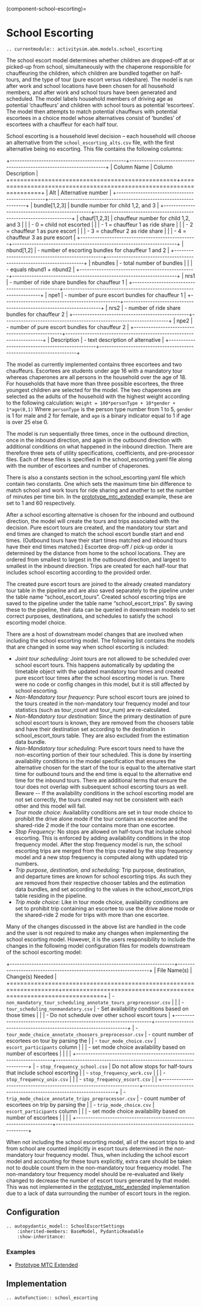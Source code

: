 (component-school-escorting)=
# School Escorting

```{eval-rst}
.. currentmodule:: activitysim.abm.models.school_escorting
```
The school escort model determines whether children are dropped-off at or picked-up from school,
simultaneously with the chaperone responsible for chauffeuring the children,
which children are bundled together on half-tours, and the type of tour (pure escort versus rideshare).
The model is run after work and school locations have been chosen for all household members,
and after work and school tours have been generated and scheduled.
The model labels household members of driving age as potential ‘chauffeurs’ and children with school tours as potential ‘escortees’.
The model then attempts to match potential chauffeurs with potential escortees in a choice model whose alternatives
consist of ‘bundles’ of escortees with a chauffeur for each half tour.

School escorting is a household level decision – each household will choose an alternative from the ``school_escorting_alts.csv`` file,
with the first alternative being no escorting. This file contains the following columns:

+------------------------------------------------+--------------------------------------------------------------------+
|  Column Name                                   |    Column Description                                              |
+================================================+====================================================================+
|  Alt                                           |  Alternative number                                                |
+------------------------------------------------+--------------------------------------------------------------------+
|  bundle[1,2,3]                                 |  bundle number for child 1,2, and 3                                |
+------------------------------------------------+--------------------------------------------------------------------+
|  chauf[1,2,3]                                  |  chauffeur number for child 1,2, and 3                             |
|                                                |  - 0 = child not escorted                                          |
|                                                |  - 1 = chauffeur 1 as ride share                                   |
|                                                |  - 2 = chauffeur 1 as pure escort                                  |
|                                                |  - 3 = chauffeur 2 as ride share                                   |
|                                                |  - 4 = chauffeur 3 as pure escort                                  |
+------------------------------------------------+--------------------------------------------------------------------+
|  nbund[1,2]                                    |  - number of escorting bundles for chauffeur 1 and 2               |
+------------------------------------------------+--------------------------------------------------------------------+
|  nbundles                                      |  - total number of bundles                                         |
|                                                |  - equals nbund1 + nbund2                                          |
+------------------------------------------------+--------------------------------------------------------------------+
|  nrs1                                          |  - number of ride share bundles for chauffeur 1                    |
+------------------------------------------------+--------------------------------------------------------------------+
|  npe1                                          |  - number of pure escort bundles for chauffeur 1                   |
+------------------------------------------------+--------------------------------------------------------------------+
|  nrs2                                          |  - number of ride share bundles for chauffeur 2                    |
+------------------------------------------------+--------------------------------------------------------------------+
|  npe2                                          |  - number of pure escort bundles for chauffeur 2                   |
+------------------------------------------------+--------------------------------------------------------------------+
|  Description                                   |  - text description of alternative                                 |
+------------------------------------------------+--------------------------------------------------------------------+

The model as currently implemented contains three escortees and two chauffeurs.
Escortees are students under age 16 with a mandatory tour whereas chaperones are all persons in the household over the age of 18.
For households that have more than three possible escortees, the three youngest children are selected for the model.
The two chaperones are selected as the adults of the household with the highest weight according to the following calculation:
`Weight = 100*personType + 10*gender + 1*age(0,1)`
Where `personType` is the person type number from 1 to 5, `gender` is 1 for male and 2 for female, and
`age` is a binary indicator equal to 1 if age is over 25 else 0.

The model is run sequentially three times, once in the outbound direction, once in the inbound direction,
and again in the outbound direction with additional conditions on what happened in the inbound direction.
There are therefore three sets of utility specifications, coefficients, and pre-processor files.
Each of these files is specified in the school_escorting.yaml file along with the number of escortees and number of chaperones.

There is also a constants section in the school_escorting.yaml file which contain two constants.
One which sets the maximum time bin difference to match school and work tours for ride sharing
and another to set the number of minutes per time bin.
In the [prototype_mtc_extended](prototype_mtc_extended) example, these are set to 1 and 60 respectively.

After a school escorting alternative is chosen for the inbound and outbound direction, the model will
create the tours and trips associated with the decision.  Pure escort tours are created,
and the mandatory tour start and end times are changed to match the school escort bundle start and end times.
(Outbound tours have their start times matched and inbound tours have their end times matched.)
Escortee drop-off / pick-up order is determined by the distance from home to the school locations.
They are ordered from smallest to largest in the outbound direction, and largest to smallest in the inbound direction.
Trips are created for each half-tour that includes school escorting according to the provided order.

The created pure escort tours are joined to the already created mandatory tour table in the pipeline
and are also saved separately to the pipeline under the table name “school_escort_tours”.
Created school escorting trips are saved to the pipeline under the table name “school_escort_trips”.
By saving these to the pipeline, their data can be queried in downstream models to set correct purposes,
destinations, and schedules to satisfy the school escorting model choice.

There are a host of downstream model changes that are involved when including the school escorting model.
The following list contains the models that are changed in some way when school escorting is included:

- *Joint tour scheduling:* Joint tours are not allowed to be scheduled over school escort tours.
   This happens automatically by updating the timetable object with the updated mandatory tour times
   and created pure escort tour times after the school escorting model is run.
   There were no code or config changes in this model, but it is still affected by school escorting.
- *Non-Mandatory tour frequency:*  Pure school escort tours are joined to the tours created in the
   non-mandatory tour frequency model and tour statistics (such as tour_count and tour_num) are re-calculated.
- *Non-Mandatory tour destination:* Since the primary destination of pure school escort tours is known,
   they are removed from the choosers table and have their destination set according to the destination in\
   school_escort_tours table.  They are also excluded from the estimation data bundle.
- *Non-Mandatory tour scheduling:* Pure escort tours need to have the non-escorting portion of their tour scheduled.
   This is done by inserting availability conditions in the model specification that ensures the alternative
   chosen for the start of the tour is equal to the alternative start time for outbound tours and the end time
   is equal to the alternative end time for the inbound tours.  There are additional terms that ensure the tour
   does not overlap with subsequent school escorting tours as well.  Beware -- If the availability conditions
   in the school escorting model are not set correctly, the tours created may not be consistent with each other
   and this model will fail.
- *Tour mode choice:* Availability conditions are set in tour mode choice to prohibit the drive alone mode
   if the tour contains an escortee and the shared-ride 2 mode if the tour contains more than one escortee.
- *Stop Frequency:* No stops are allowed on half-tours that include school escorting.
   This is enforced by adding availability conditions in the stop frequency model.  After the stop frequency
   model is run, the school escorting trips are merged from the trips created by the stop frequency model
   and a new stop frequency is computed along with updated trip numbers.
- *Trip purpose, destination, and scheduling:* Trip purpose, destination, and departure times are known
   for school escorting trips.  As such they are removed from their respective chooser tables and the estimation
   data bundles, and set according to the values in the school_escort_trips table residing in the pipeline.
- *Trip mode choice:* Like in tour mode choice, availability conditions are set to prohibit trip containing
   an escortee to use the drive alone mode or the shared-ride 2 mode for trips with more than one escortee.

Many of the changes discussed in the above list are handled in the code and the user is not required to make any
changes when implementing the school escorting model.  However, it is the users responsibility to include the
changes in the following model configuration files for models downstream of the school escorting model:

+--------------------------------------------------------------------+------------------------------------------------------------------+
| File Name(s)                                                       | Change(s) Needed                                                 |
+====================================================================+==================================================================+
|  - `non_mandatory_tour_scheduling_annotate_tours_preprocessor.csv` |                                                                  |
|  - `tour_scheduling_nonmandatory.csv`                              | - Set availability conditions based on those times               |
|                                                                    | - Do not schedule over other school escort tours                 |
+--------------------------------------------------------------------+------------------------------------------------------------------+
|  - `tour_mode_choice_annotate_choosers_preprocessor.csv`           |  - count number of escortees on tour by parsing the              |
|  - `tour_mode_choice.csv`                                          |    ``escort_participants`` column                                |
|                                                                    |  - set mode choice availability based on number of escortees     |
|                                                                    |                                                                  |
+--------------------------------------------------------------------+------------------------------------------------------------------+
| - `stop_frequency_school.csv`                                      |  Do not allow stops for half-tours that include school escorting |
| - `stop_frequency_work.csv`                                        |                                                                  |
| - `stop_frequency_univ.csv`                                        |                                                                  |
| - `stop_frequency_escort.csv`                                      |                                                                  |
+--------------------------------------------------------------------+------------------------------------------------------------------+
|  - `trip_mode_choice_annotate_trips_preprocessor.csv`              |  - count number of escortees on trip by parsing the              |
|  - `trip_mode_choice.csv`                                          |    ``escort_participants`` column                                |
|                                                                    |  - set mode choice availability based on number of escortees     |
|                                                                    |                                                                  |
+--------------------------------------------------------------------+------------------------------------------------------------------+

When not including the school escorting model, all of the escort trips to and from school are counted implicitly in
escort tours determined in the non-mandatory tour frequency model. Thus, when including the school escort model and
accounting for these tours explicitly, extra care should be taken not to double count them in the non-mandatory
tour frequency model. The non-mandatory tour frequency model should be re-evaluated and likely changed to decrease
the number of escort tours generated by that model.  This was not implemented in the [prototype_mtc_extended](prototype_mtc_extended)
implementation due to a lack of data surrounding the number of escort tours in the region.

## Configuration

```{eval-rst}
.. autopydantic_model:: SchoolEscortSettings
    :inherited-members: BaseModel, PydanticReadable
    :show-inheritance:
```

### Examples

- [Prototype MTC Extended](https://github.com/ActivitySim/activitysim/blob/main/activitysim/examples/prototype_mtc_extended/configs/school_escorting.yaml)

## Implementation

```{eval-rst}
.. autofunction:: school_escorting
```
